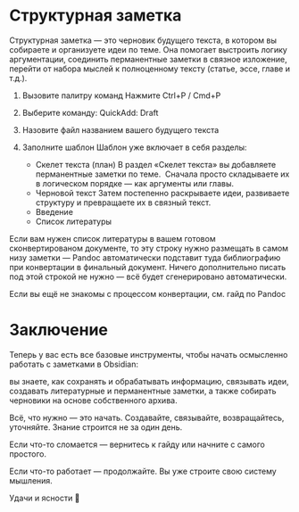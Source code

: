 # Структурная заметка

Структурная заметка — это черновик будущего текста, в котором вы собираете и организуете идеи по теме. Она помогает выстроить логику аргументации, соединить перманентные заметки в связное изложение, перейти от набора мыслей к полноценному тексту (статье, эссе, главе и т.д.).

1. Вызовите палитру команд
	Нажмите Ctrl+P / Cmd+P

2. Выберите команду:
	QuickAdd: Draft
3. Назовите файл названием вашего будущего текста
4. Заполните шаблон
	Шаблон уже включает в себя разделы:
	- Скелет текста (план)
		В раздел «Скелет текста» вы добавляете перманентные заметки по теме.  Сначала просто складываете их в логическом порядке — как аргументы или главы.
	- Черновой текст
		Затем постепенно раскрываете идеи, развиваете структуру и превращаете их в связный текст.
	- Введение
	- Список литературы 

Если вам нужен список литературы в вашем готовом сконвертированом документе, то эту строку нужно размещать в самом низу заметки — Pandoc автоматически подставит туда библиографию при конвертации в финальный документ. Ничего дополнительно писать под этой строкой не нужно — всё будет сгенерировано автоматически.

Если вы ещё не знакомы с процессом конвертации, см. гайд по Pandoc 

# Заключение

Теперь у вас есть все базовые инструменты, чтобы начать осмысленно работать с заметками в Obsidian:

вы знаете, как сохранять и обрабатывать информацию, связывать идеи, создавать литературные и перманентные заметки, а также собирать черновики на основе собственного архива.

Всё, что нужно — это начать. Создавайте, связывайте, возвращайтесь, уточняйте. Знание строится не за один день.

Если что-то сломается — вернитесь к гайду или начните с самого простого.

Если что-то работает — продолжайте. Вы уже строите свою систему мышления.

Удачи и ясности 🌿
